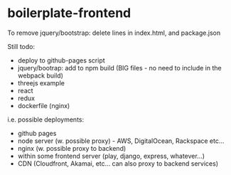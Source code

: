 # boilerplate-frontend

To remove jquery/bootstrap: delete lines in index.html, and package.json

Still todo:

- deploy to github-pages script
- jquery/bootrap: add to npm build (BIG files - no need to include in the webpack build)
- threejs example
- react
- redux
- dockerfile (nginx)


i.e. possible deployments:
- github pages
- node server (w. possible proxy) - AWS, DigitalOcean, Rackspace etc...
- nginx (w. possible proxy to backend)
- within some frontend server (play, django, express, whatever...)
- CDN (Cloudfront, Akamai, etc... can also proxy to backend services)